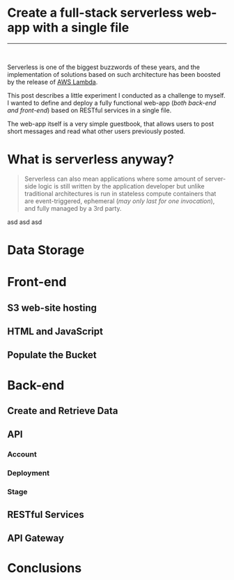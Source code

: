 # Create a full-stack serverless web-app with a single file
<hr>
<br>

Serverless is one of the biggest buzzwords of these years, and the implementation of
solutions based on such architecture has been boosted by the release of
[AWS Lambda](https://aws.amazon.com/lambda/).

This post describes a little experiment
I conducted as a challenge to myself. I wanted to define and deploy a fully functional
web-app (_both back-end and front-end_) based on RESTful services in a single file.

The web-app itself is a very simple guestbook, that allows users to post short messages and
read what other users previously posted. 

# What is serverless anyway?

> Serverless can also mean applications where some amount of server-side logic is still written by the application developer but unlike traditional architectures is run in stateless compute containers that are event-triggered, ephemeral (_may only last for one invocation_), and fully managed by a 3rd party.

asd asd asd

# Data Storage

# Front-end

## S3 web-site hosting

## HTML and JavaScript

## Populate the Bucket

# Back-end

## Create and Retrieve Data

## API

### Account

### Deployment

### Stage

## RESTful Services

## API Gateway

# Conclusions
